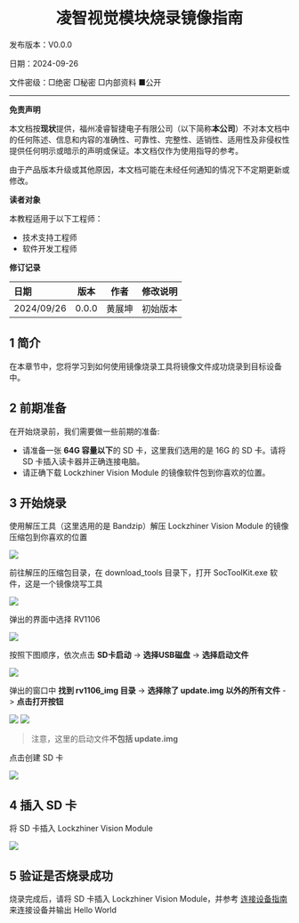<h1 align="center">凌智视觉模块烧录镜像指南</h1>

发布版本：V0.0.0

日期：2024-09-26

文件密级：□绝密 □秘密 □内部资料 ■公开  

---

**免责声明**  

本文档按**现状**提供，福州凌睿智捷电子有限公司（以下简称**本公司**）不对本文档中的任何陈述、信息和内容的准确性、可靠性、完整性、适销性、适用性及非侵权性提供任何明示或暗示的声明或保证。本文档仅作为使用指导的参考。  

由于产品版本升级或其他原因，本文档可能在未经任何通知的情况下不定期更新或修改。  

**读者对象**  

本教程适用于以下工程师：  

- 技术支持工程师  
- 软件开发工程师  

**修订记录**  

| **日期**   | **版本** | **作者** | **修改说明** |
| :--------- | -------- | -------- | ------------ |
| 2024/09/26 | 0.0.0    | 黄展坤     | 初始版本     |

## 1 简介

在本章节中，您将学习到如何使用镜像烧录工具将镜像文件成功烧录到目标设备中。

## 2 前期准备

在开始烧录前，我们需要做一些前期的准备:

* 请准备一张 **64G 容量以下**的 SD 卡，这里我们选用的是 16G 的 SD 卡。请将 SD 卡插入读卡器并正确连接电脑。
* 请正确下载 Lockzhiner Vision Module 的镜像软件包到你喜欢的位置。

## 3 开始烧录

使用解压工具（这里选用的是 Bandzip）解压 Lockzhiner Vision Module 的镜像压缩包到你喜欢的位置

![](images/burn_image/zip.png)

前往解压的压缩包目录，在 download_tools 目录下，打开 SocToolKit.exe 软件，这是一个镜像烧写工具

![](images/burn_image/tools_dir.jpg)

弹出的界面中选择 RV1106

![](images/burn_image/select_toolkit.jpg)

按照下图顺序，依次点击 **SD卡启动** -> **选择USB磁盘**  -> **选择启动文件**

![](images/burn_image/select_image_0.png)

弹出的窗口中 **找到 rv1106_img 目录** -> **选择除了 update.img 以外的所有文件** -> **点击打开按钮**

![](images/burn_image/select_image_1.png)
![](images/burn_image/select_image_2.png)

> 注意，这里的启动文件**不包括 update.img**

点击创建 SD 卡

![](images/burn_image/create_sd.png)

## 4 插入 SD 卡

将 SD 卡插入 Lockzhiner Vision Module

![](images/burn_image/insert_sd.png)

## 5 验证是否烧录成功

烧录完成后，请将 SD 卡插入 Lockzhiner Vision Module，并参考 [连接设备指南](./connect_device_using_ssh.md) 来连接设备并输出 Hello World